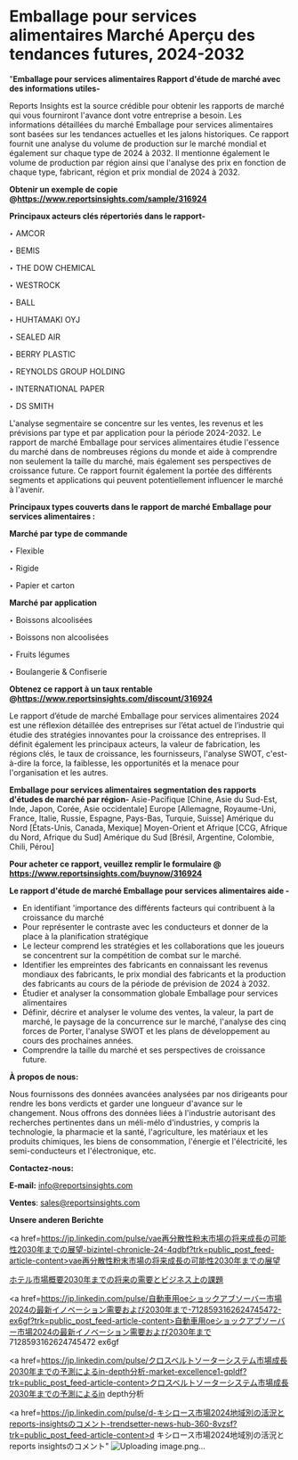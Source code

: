 # Emballage pour services alimentaires Marché Aperçu des tendances futures, 2024-2032

"<strong>Emballage pour services alimentaires Rapport d'étude de marché avec des informations utiles-</strong>

Reports Insights est la source crédible pour obtenir les rapports de marché qui vous fourniront l'avance dont votre entreprise a besoin. Les informations détaillées du marché Emballage pour services alimentaires sont basées sur les tendances actuelles et les jalons historiques. Ce rapport fournit une analyse du volume de production sur le marché mondial et également sur chaque type de 2024 à 2032. Il mentionne également le volume de production par région ainsi que l'analyse des prix en fonction de chaque type, fabricant, région et prix mondial de 2024 à 2032.

<strong><b>Obtenir un exemple de copie @</b></strong><a href=https://www.reportsinsights.com/sample/316924><strong><b>https://www.reportsinsights.com/sample/316924</b></strong></a>

<b>Principaux acteurs clés répertoriés dans le rapport-</b>

<b> </b>‣ AMCOR

‣ BEMIS

‣ THE DOW CHEMICAL

‣ WESTROCK

‣ BALL

‣ HUHTAMAKI OYJ

‣ SEALED AIR

‣ BERRY PLASTIC

‣ REYNOLDS GROUP HOLDING

‣ INTERNATIONAL PAPER

‣ DS SMITH

L'analyse segmentaire se concentre sur les ventes, les revenus et les prévisions par type et par application pour la période 2024-2032. Le rapport de marché Emballage pour services alimentaires étudie l'essence du marché dans de nombreuses régions du monde et aide à comprendre non seulement la taille du marché, mais également ses perspectives de croissance future. Ce rapport fournit également la portée des différents segments et applications qui peuvent potentiellement influencer le marché à l'avenir.

<strong>Principaux types couverts dans le rapport de marché Emballage pour services alimentaires :</strong>

<strong>Marché par type de commande</strong>

‣ Flexible

‣ Rigide

‣ Papier et carton

<strong>Marché par application</strong>

‣ Boissons alcoolisées

‣ Boissons non alcoolisées

‣ Fruits légumes

‣ Boulangerie & Confiserie

<strong><b>Obtenez ce rapport à un taux rentable @</b></strong><a href=https://www.reportsinsights.com/discount/316924><strong><b>https://www.reportsinsights.com/discount/316924</b></strong></a>

Le rapport d’étude de marché Emballage pour services alimentaires 2024 est une réflexion détaillée des entreprises sur l’état actuel de l’industrie qui étudie des stratégies innovantes pour la croissance des entreprises. Il définit également les principaux acteurs, la valeur de fabrication, les régions clés, le taux de croissance, les fournisseurs, l'analyse SWOT, c'est-à-dire la force, la faiblesse, les opportunités et la menace pour l'organisation et les autres.

<strong>Emballage pour services alimentaires segmentation des rapports d'études de marché par région-</strong>
Asie-Pacifique [Chine, Asie du Sud-Est, Inde, Japon, Corée, Asie occidentale]
Europe [Allemagne, Royaume-Uni, France, Italie, Russie, Espagne, Pays-Bas, Turquie, Suisse]
Amérique du Nord [États-Unis, Canada, Mexique]
Moyen-Orient et Afrique [CCG, Afrique du Nord, Afrique du Sud]
Amérique du Sud [Brésil, Argentine, Colombie, Chili, Pérou]

<strong>Pour acheter ce rapport, veuillez remplir le formulaire @   <a href=https://www.reportsinsights.com/buynow/316924>https://www.reportsinsights.com/buynow/316924</a></strong>

<strong>Le rapport d'étude de marché Emballage pour services alimentaires aide -</strong>
<ul>
  <li>En identifiant 'importance des différents facteurs qui contribuent à la croissance du marché</li>
  <li>Pour représenter le contraste avec les conducteurs et donner de la place à la planification stratégique</li>
  <li>Le lecteur comprend les stratégies et les collaborations que les joueurs se concentrent sur la compétition de combat sur le marché.</li>
  <li>Identifier les empreintes des fabricants en connaissant les revenus mondiaux des fabricants, le prix mondial des fabricants et la production des fabricants au cours de la période de prévision de 2024 à 2032.</li>
  <li>Étudier et analyser la consommation globale Emballage pour services alimentaires</li>
  <li>Définir, décrire et analyser le volume des ventes, la valeur, la part de marché, le paysage de la concurrence sur le marché, l'analyse des cinq forces de Porter, l'analyse SWOT et les plans de développement au cours des prochaines années.</li>
  <li>Comprendre la taille du marché et ses perspectives de croissance future.</li>
</ul>
<strong>À propos de nous:</strong>

Nous fournissons des données avancées analysées par nos dirigeants pour rendre les bons verdicts et garder une longueur d'avance sur le changement. Nous offrons des données liées à l'industrie autorisant des recherches pertinentes dans un méli-mélo d'industries, y compris la technologie, la pharmacie et la santé, l'agriculture, les matériaux et les produits chimiques, les biens de consommation, l'énergie et l'électricité, les semi-conducteurs et l'électronique, etc.

<strong>Contactez-nous:</strong>

<strong>E-mail:</strong> <a href=mailto:info@reportsinsights.com>info@reportsinsights.com</a>

<strong>Ventes</strong>: <a href=mailto:sales@reportsinsights.com>sales@reportsinsights.com</a>

<strong>Unsere anderen Berichte</strong>

<a href=https://jp.linkedin.com/pulse/vae再分散性粉末市場の将来成長の可能性2030年までの展望-bizintel-chronicle-24-4qdbf?trk=public_post_feed-article-content>vae再分散性粉末市場の将来成長の可能性2030年までの展望</a>

<a href=https://www.linkedin.com/pulse/ホテル市場概要2030年までの将来の需要とビジネス上の課題-reportsinsights-pvt-ltd-2aoef/>ホテル市場概要2030年までの将来の需要とビジネス上の課題</a>

<a href=https://jp.linkedin.com/pulse/自動車用oeショックアブソーバー市場2024の最新イノベーション需要および2030年まで-7128593162624745472-ex6gf?trk=public_post_feed-article-content>自動車用oeショックアブソーバー市場2024の最新イノベーション需要および2030年まで 7128593162624745472 ex6gf</a>

<a href=https://jp.linkedin.com/pulse/クロスベルトソーターシステム市場成長2030年までの予測によるin-depth分析-market-excellence1-gpldf?trk=public_post_feed-article-content>クロスベルトソーターシステム市場成長2030年までの予測によるin depth分析</a>

<a href=https://jp.linkedin.com/pulse/d-キシロース市場2024地域別の活況とreports-insightsのコメント-trendsetter-news-hub-360-8vzsf?trk=public_post_feed-article-content>d キシロース市場2024地域別の活況とreports insightsのコメント</a>"
![Uploading image.png…]()
